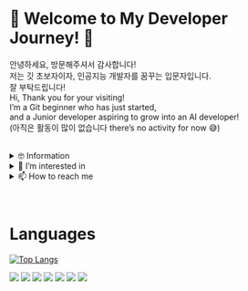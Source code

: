 # 🌱 Welcome to My Developer Journey! 🌱

안녕하세요, 방문해주셔서 감사합니다! <br/>
저는 깃 초보자이자, 인공지능 개발자를 꿈꾸는 입문자입니다. <br/>
잘 부탁드립니다! <br/>
Hi, Thank you for your visiting! <br/>
I’m a Git beginner who has just started, <br/>
and a Junior developer aspiring to grow into an AI developer! <br/>
(아직은 활동이 많이 없습니다 there’s no activity for now 😅)
<br><br>

<details>
  <summary>
  🤓 Information
</summary>
  
  - 🎓 Bachelor of Software Engineering, Sejong University 2021.03~2026.02
</details>

<details>
<summary>
  👀 I’m interested in
</summary>
  
  - 💕 language⠀⠀:⠀C/C++, C#, Python
  - ✨ field⠀⠀⠀⠀⠀:⠀AI/ML, IoT/Embedded, Computer Graphics, Game Programming
  - ✍️ studying⠀⠀:⠀Algorithm, Computer Graphics
</details>
<details>
<summary>
  📫 How to reach me
</summary>

  - ✉️ email⠀⠀⠀⠀:⠀kkyanwoo@gmail.com
  - 🌱 Linkedin⠀⠀:⠀https://www.linkedin.com/in/yanwoo-kim-395b80309/
  - 🎮 steam⠀⠀⠀⠀:⠀niar / 1209408742
</details>

⠀

# Languages
[![Top Langs](https://github-readme-stats.vercel.app/api/top-langs/?username=yanwoo8)](https://github.com/anuraghazra/github-readme-stats)
<div align=left>
  <img src="https://img.shields.io/badge/c-A8B9CC?style=for-the-badge&logo=c&logoColor=white">
  <img src="https://img.shields.io/badge/c++-00599C?style=for-the-badge&logo=c%2B%2B&logoColor=white">
  <img src="https://img.shields.io/badge/python-3776AB?style=for-the-badge&logo=python&logoColor=white">
  <img src="https://img.shields.io/badge/mysql-4479A1?style=for-the-badge&logo=mysql&logoColor=white"> 
  <img src="https://img.shields.io/badge/mariaDB-003545?style=for-the-badge&logo=mariaDB&logoColor=white">
  <img src="https://img.shields.io/badge/github-181717?style=for-the-badge&logo=github&logoColor=white">
  <img src="https://img.shields.io/badge/git-F05032?style=for-the-badge&logo=git&logoColor=white">
